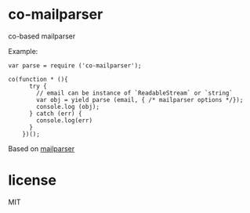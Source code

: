 # co-mailparser

co-based mailparser

Example:

```
var parse = require ('co-mailparser');

co(function * (){
      try {
        // email can be instance of `ReadableStream` or `string`
        var obj = yield parse (email, { /* mailparser options */});  
        console.log (obj);
      } catch (err) {
        console.log(err)
      }
    })();
```

Based on [mailparser](https://www.npmjs.org/package/mailparser)

# license
MIT